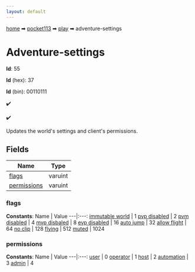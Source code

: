 ```yaml
---
layout: default
---
```


[home](/) ➡ [pocket113](/protocol/pocket113) ➡ [play](/protocol/pocket113/play) ➡ adventure-settings

# Adventure-settings

**Id**: 55

**Id** (hex): 37

**Id** (bin): 00110111

✔️

✔️

Updates the world's settings and client's permissions.

## Fields

Name | Type
---|---
[flags](#flags) | varuint
[permissions](#permissions) | varuint

### flags

**Constants**:
Name | Value
---|:---:
[immutable world](flags_immutable-world) | 1
[pvp disabled](flags_pvp-disabled) | 2
[pvm disabled](flags_pvm-disabled) | 4
[mvp disbaled](flags_mvp-disbaled) | 8
[evp disabled](flags_evp-disabled) | 16
[auto jump](flags_auto-jump) | 32
[allow flight](flags_allow-flight) | 64
[no clip](flags_no-clip) | 128
[flying](flags_flying) | 512
[muted](flags_muted) | 1024

### permissions

**Constants**:
Name | Value
---|:---:
[user](permissions_user) | 0
[operator](permissions_operator) | 1
[host](permissions_host) | 2
[automation](permissions_automation) | 3
[admin](permissions_admin) | 4

